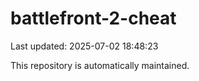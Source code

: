# battlefront-2-cheat

Last updated: 2025-07-02 18:48:23

This repository is automatically maintained.
